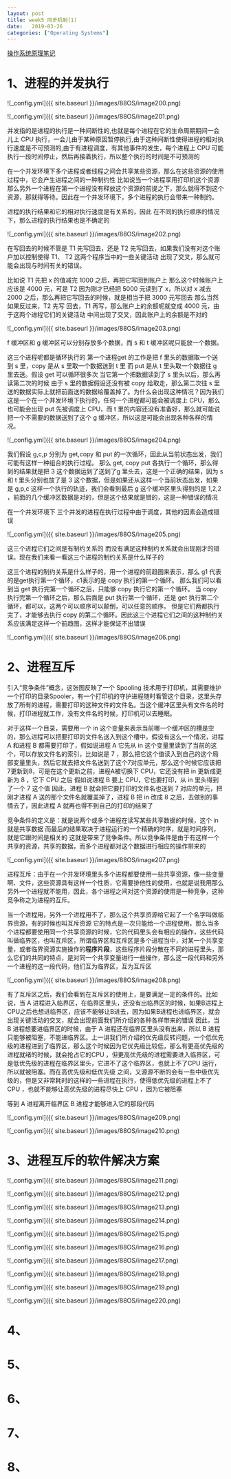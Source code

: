 ```yaml
---
layout: post
title: week5 同步机制(1)
date:   2019-03-26
categories: ["Operating Systems"]  
---   
```


[操作系统原理笔记](https://www.coursera.org/learn/os-pku/home/week/1)  

# 1、进程的并发执行  

![_config.yml]({{ site.baseurl }}/images/88OS/image200.png)   

![_config.yml]({{ site.baseurl }}/images/88OS/image201.png)  

并发指的是进程的执行是一种间断性的,也就是每个进程在它的生命周期期间一会儿上 CPU 执行，一会儿由于某种原因暂停执行,由于这种间断性使得进程的相对执行速度是不可预测的,由于有进程调度，有其他事件的发生，每个进程上 CPU 可能执行一段时间停止，然后再接着执行，所以整个执行的时间是不可预测的   

在一个并发环境下多个进程或者线程之间会共享某些资源，那么在这些资源的使用过程中，它会产生进程之间的一种制约性 比如说当一个进程享用打印机这个资源 那么另外一个进程在第一个进程没有释放这个资源的前提之下，那么就得不到这个资源，那就得等待。因此在一个并发环境下，多个进程的执行会带来一种制约。

进程的执行结果和它的相对执行速度是有关系的，因此 在不同的执行顺序的情况下，那么进程的执行结果也是不确定的   

![_config.yml]({{ site.baseurl }}/images/88OS/image202.png)  

在写回去的时候不管是 T1 先写回去，还是 T2 先写回去，如果我们没有对这个账户加以控制使得 T1、 T2 这两个程序当中的一些关键活动 出现了交叉，那么就可能会出现与时间有关的错误。   

比如说 T1 先把 x 的值减完 1000 之后，再把它写回到账户上 那么这个时候账户上应该是 4000 元，可是 T2 因为刚才已经把 5000 元读到了 x，所以对 x 减去 2000 之后，那么再把它写回去的时候，就是相当于把 3000 元写回去 那么当然如果反过来，T2 先写 回去，T1 再写，那么账户上的余额呢就变成 4000 元，由于这两个进程它们的关键活动 中间出现了交叉，因此账户上的余额是不对的

![_config.yml]({{ site.baseurl }}/images/88OS/image203.png)  

f 缓冲区和 g 缓冲区可以分别存放多个数据，而 s 和 t 缓冲区呢只能放一个数据。  

这三个进程呢都是循环执行的 第一个进程get 的工作是把 f 里头的数据取一个送到 s 里，copy 是从 s 里取一个数据送到 t 里 而 put 是从 t 里头取一个数据往 g 里去送。假设 get 可以循环很多次 当它第一个把数据读到了 s 里头以后，那么再读第二次的时候 由于 s 里的数据假设还没有被 copy 给取走，那么第二次往 s 里送的数据实际上就把前面送的数据给覆盖掉了。为什么会出现这种情况？因为我们这是一个在一个并发环境下执行的，任何一个进程都可能会被调度上 CPU，那么也可能会出现 put 先被调度上 CPU，而 t 里的内容还没有准备好，那么就可能说把一个不需要的数据送到了这个 g 缓冲区，所以这是可能会出现各种各样的情况。

![_config.yml]({{ site.baseurl }}/images/88OS/image204.png)  

我们假设 g,c,p 分别为 get,copy 和 put 的一次循环，因此从当前状态出发，我们可能有这样一种组合的执行过程。 那么 get, copy put 各执行一个循环，那么得到的结果就是把 3 这个数据运到了送到了g 里头去，这是一个正确的结果，因为 s 和 t 里头分别也放了是 3 这个数据，但是如果还从这样一个当前状态出发，如果是 g,p,c 这样一个执行的轨迹，我们会看到最后 g 这个缓冲区里头得到的是 1,2,2 ，前面的几个缓冲区数据是对的，但是这个结果就是错的，这是一种错误的情况

在一个并发环境下 三个并发的进程在执行过程中由于调度，其他的因素会造成错误

![_config.yml]({{ site.baseurl }}/images/88OS/image205.png)  

这三个进程它们之间是有制约关系的 而没有满足这种制约关系就会出现刚才的错误。现在我们来看一看这三个进程的制约关系是什么样子的

这三个进程的制约关系是什么样子的，用一个进程的前趋图来表示，那么 g1 代表的是get执行第一个循环，c1表示的是 copy 执行的第一个循环。 那么我们可以看到当 get 执行完第一个循环之后，只能够 copy 执行它的第一个循环。 当 copy 执行完第一个循环之后，那么后面是 put 执行第一个循环，还是 get 执行第二个循环，都可以，这两个可以顺序可以颠倒，可以任意的顺序。 但是它们两都执行完了，才能够去执行 copy 的第二个循环。因此这三个进程它们之间的这种制约关系应该满足这样一个前趋图，这样才能保证不出错误

![_config.yml]({{ site.baseurl }}/images/88OS/image206.png)  

# 2、进程互斥

引入“竞争条件”概念，这张图反映了一个 Spooling 技术用于打印机，其需要维护一个打印的目录Spooler，有一个打印机的守护进程随时看管这个目录，这里头存放了所有的进程，需要打印的这种文件的文件名。当这个缓冲区里头有文件名的时候，打印进程就工作，没有文件名的时候，打印机可以去睡眠。 

对于这样一个目录，需要用一个 in 这个变量来表示当前哪一个缓冲区的槽是空的，那么进程可以把要打印的文件名送入到这个槽中。假设有这么一个情况，进程 A 和进程 B 都需要打印了，假如说进程 A 它先从 in 这个变量里读到了当前的这个，可以存放文件名的索引，比如说是 7 ，那么把它这个值读入到自己的这个局部变量里头，然后它就去把文件名送到了这个7对应单元，那么这个时候它应该把7更新到8，可是在这个更新之前，进程A被切换下 CPU，它还没有把 in 更新成更新为 8 ，它下 CPU 之后 假如说进程 B 要上 CPU，它也要打印，从 in 里头得到了一个 7 这个值 因此，进程 B 就会把它要打印的文件名也送到 7 对应的单元，把刚才进程 A 送的那个文件名就覆盖掉了，进程 B 把 in 改成 8 之后，去做别的事情去了，因此进程 A 就再也得不到自己的打印的结果了 

竞争条件的定义是：就是说两个或多个进程在读写某些共享数据的时候，这个 in 就是共享数据 而最后的结果取决于进程运行的一个精确的时序，就是时间序列，就是它跟时间是相关的 这就是带来了竞争条件。所以竞争条件是由于有这样一个共享的资源，共享的数据，而多个进程都对这个数据进行相应的操作带来的  

![_config.yml]({{ site.baseurl }}/images/88OS/image207.png)  

进程互斥：由于在一个并发环境里头多个进程都要使用一些共享资源，像一些变量啊、文件，这些资源具有这样一个性质，它需要排他性的使用，也就是说我用那么另外一个进程就不能用，因此，各个进程之间对这个资源的使用是一种竞争，这种竞争称之为进程的互斥。

当一个进程用，另外一个进程用不了，那么这个共享资源给它起了一个名字叫做临界资源，有的时候也叫互斥资源 它的特点是一次只能给一个进程使用，那么当多个进程都要使用同一个共享资源的时候，它的代码里头会有相应的操作，这些代码叫做临界区，也叫互斥区，所谓临界区和互斥区是多个进程当中，对某一个共享变量，或者临界资源实施操作的**程序片段**，这些程序片段分散在不同的进程里头，那么它们的共同的特点，是对同一个共享变量进行一些操作，那么这一段代码和另外一个进程的这一段代码，他们互为临界区，互为互斥区

![_config.yml]({{ site.baseurl }}/images/88OS/image208.png)  

有了互斥区之后，我们会看到在互斥区的使用上，是要满足一定的条件的。比如说，当 A 进程进入临界区，在临界区里头，还没有出临界区的时候，如果B进程上CPU之后也想进临界区，应该不能够让B进去，因为如果B进程也进临界区，就会出现关键活动的交叉，就会出现前面我们所介绍的各种各样带来的错误 因此，当 B 进程想要进临界区的时候，由于 A 进程还在临界区里头没有出来，所以 B 进程只能够被阻塞，不能进临界区。上一讲我们所介绍的优先级反转问题，一个低优先级的进程进到了临界区，那么这个时候因为它优先级比较低，那么有更高优先级的进程就绪的时候，就会抢占它的CPU ，但更高优先级的进程需要进入临界区，可是低优先级的进程在临界区里头，它进不了这个临界区，也就上不了CPU 运行，所以就被阻塞。而在高优先级和低优先级 之间，又源源不断的会有一些中级优先级的，但是又非常耗时的这样的一些进程在执行，使得低优先级的进程上不了 CPU ，也就不能够让高优先级的进程尽快上 CPU ，因为它被阻塞    

等到 A 进程离开临界区 B 进程才能够进入它的那段代码

![_config.yml]({{ site.baseurl }}/images/88OS/image209.png)   

![_config.yml]({{ site.baseurl }}/images/88OS/image210.png)  

# 3、进程互斥的软件解决方案   

![_config.yml]({{ site.baseurl }}/images/88OS/image211.png) 

![_config.yml]({{ site.baseurl }}/images/88OS/image212.png)   

![_config.yml]({{ site.baseurl }}/images/88OS/image213.png)  

![_config.yml]({{ site.baseurl }}/images/88OS/image214.png)  

![_config.yml]({{ site.baseurl }}/images/88OS/image215.png)  

![_config.yml]({{ site.baseurl }}/images/88OS/image216.png)  

![_config.yml]({{ site.baseurl }}/images/88OS/image217.png)  

![_config.yml]({{ site.baseurl }}/images/88OS/image218.png)  

![_config.yml]({{ site.baseurl }}/images/88OS/image219.png)  

![_config.yml]({{ site.baseurl }}/images/88OS/image220.png)  

# 4、

# 5、

# 6、

# 7、

# 8、